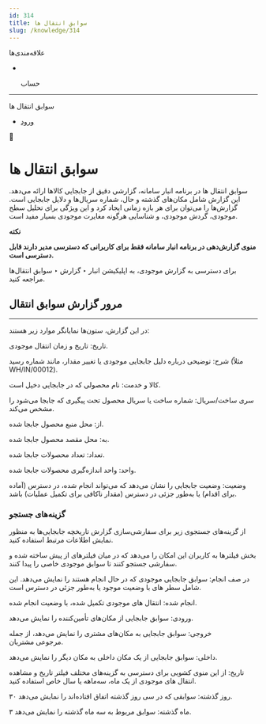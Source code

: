 ```yaml
---
id: 314
title: سوابق انتقال ها
slug: /knowledge/314
---
```


 
  علاقه‌مندی‌ها
* [​](./314)

  حساب

---

 

سوابق انتقال ها

- [ورود](/web/login?redirect=/knowledge/article/314)

 

📖

# سوابق انتقال ها

سوابق انتقال ها در برنامه انبار سامانه، گزارشی دقیق از جابجایی کالاها ارائه می‌دهد. این گزارش شامل مکان‌های گذشته و حال، شماره سریال‌ها و دلایل جابجایی است. گزارش‌ها را می‌توان برای هر بازه زمانی ایجاد کرد و این ویژگی برای تحلیل سطح موجودی، گردش موجودی، و شناسایی هرگونه مغایرت موجودی بسیار مفید است.

**نکته**

**منوی گزارش‌دهی در برنامه انبار سامانه فقط برای کاربرانی که دسترسی مدیر دارند قابل دسترسی است.**

برای دسترسی به گزارش موجودی، به اپلیکیشن انبار ‣ گزارش‌ ‣ سوابق انتقال‌ها مراجعه کنید.

## **مرور گزارش سوابق انتقال**

---

در این گزارش، ستون‌ها نمایانگر موارد زیر هستند:

تاریخ: تاریخ و زمان انتقال موجودی.

شرح: توضیحی درباره دلیل جابجایی موجودی یا تغییر مقدار، مانند شماره رسید (مثلاً WH/IN/00012).

کالا و خدمت: نام محصولی که در جابجایی دخیل است.

سری ساخت/سریال: شماره ساخت یا سریال محصول تحت پیگیری که جابجا می‌شود را مشخص می‌کند.

از: محل منبع محصول جابجا شده.

به: محل مقصد محصول جابجا شده.

تعداد: تعداد محصولات جابجا شده.

واحد: واحد اندازه‌گیری محصولات جابجا شده.

وضعیت: وضعیت جابجایی را نشان می‌دهد که می‌تواند انجام شده، در دسترس (آماده برای اقدام) یا به‌طور جزئی در دسترس (مقدار ناکافی برای تکمیل عملیات) باشد.

### **گزینه‌های جستجو**

از گزینه‌های جستجوی زیر برای سفارشی‌سازی گزارش تاریخچه جابجایی‌ها به منظور نمایش اطلاعات مرتبط استفاده کنید.

بخش فیلترها به کاربران این امکان را می‌دهد که در میان فیلترهای از پیش ساخته شده و سفارشی جستجو کنند تا سوابق موجودی خاصی را پیدا کنند.

در صف انجام: سوابق جابجایی موجودی که در حال انجام هستند را نمایش می‌دهد. این شامل سطر های با وضعیت موجود یا به‌طور جزئی در دسترس است.

انجام شده: انتقال های موجودی تکمیل شده، با وضعیت انجام شده.

ورودی: سوابق جابجایی از مکان‌های تأمین‌کننده را نمایش می‌دهد.

خروجی: سوابق جابجایی به مکان‌های مشتری را نمایش می‌دهد، از جمله مرجوعی مشتریان.

داخلی: سوابق جابجایی از یک مکان داخلی به مکان دیگر را نمایش می‌دهد.

تاریخ: از این منوی کشویی برای دسترسی به گزینه‌های مختلف فیلتر تاریخ و مشاهده انتقال های موجودی از یک ماه، سه‌ماهه یا سال خاص استفاده کنید.

۳۰ روز گذشته: سوابقی که در سی روز گذشته اتفاق افتاده‌اند را نمایش می‌دهد.

۳ ماه گذشته: سوابق مربوط به سه ماه گذشته را نمایش می‌دهد.